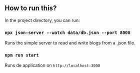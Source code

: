 ## How to run this?

In the project directory, you can run:

### `npx json-server --watch data/db.json --port 8000`

Runs the simple server to read and write blogs from a .json file.

### `npm run start`

Runs de application on `http://localhost:3000`